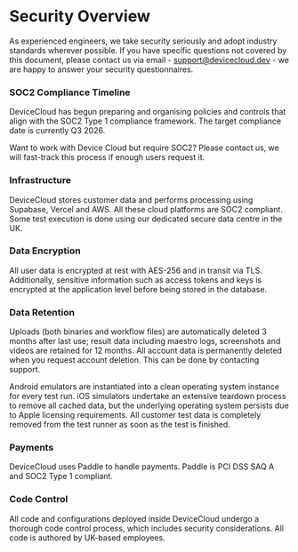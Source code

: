 # Security Overview

As experienced engineers, we take security seriously and adopt industry standards wherever possible. If you have specific questions not covered by this document, please contact us via email - support@devicecloud.dev - we are happy to answer your security questionnaires.&#x20;

### SOC2 Compliance Timeline

DeviceCloud has begun preparing and organising policies and controls that align with the SOC2 Type 1 compliance framework. The target compliance date is currently Q3 2026.

Want to work with Device Cloud but require SOC2? Please contact us, we will fast-track this process if enough users request it.&#x20;

### Infrastructure

DeviceCloud stores customer data and performs processing using Supabase, Vercel and AWS. All these cloud platforms are SOC2 compliant. Some test execution is done using our dedicated secure data centre in the UK.

### Data Encryption <a href="#data-encryption" id="data-encryption"></a>

All user data is encrypted at rest with AES-256 and in transit via TLS. Additionally, sensitive information such as access tokens and keys is encrypted at the application level before being stored in the database.

### Data Retention <a href="#data-encryption" id="data-encryption"></a>

Uploads (both binaries and workflow files) are automatically deleted 3 months after last use; result data including maestro logs, screenshots and videos are retained for 12 months. All account data is permanently deleted when you request account deletion. This can be done by contacting support.

Android emulators are instantiated into a clean operating system instance for every test run. iOS simulators undertake an extensive teardown process to remove all cached data, but the underlying operating system persists due to Apple licensing requirements. All customer test data is completely removed from the test runner as soon as the test is finished.

### Payments <a href="#payments" id="payments"></a>

DeviceCloud uses Paddle to handle payments. Paddle is PCI DSS SAQ A and SOC2 Type 1 compliant.

### Code Control <a href="#payments" id="payments"></a>

All code and configurations deployed inside DeviceCloud undergo a thorough code control process, which includes security considerations. All code is authored by UK-based employees.





